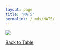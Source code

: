 ```yaml
---
layout: page
title: "NAT5"
permalink: /_mds/NAT5/
---
```


![](../../algns0/5HSAA070288_aln_report.png?raw=true)

[Back to Table](../../display)
